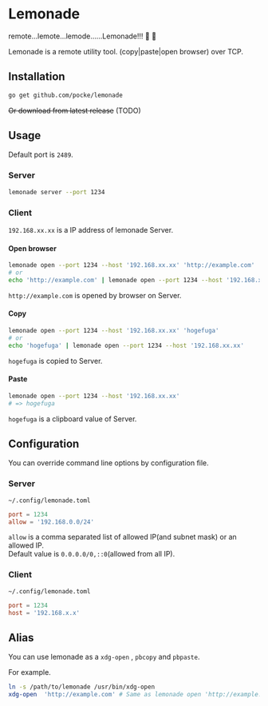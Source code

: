 Lemonade
========

remote...lemote...lemode......Lemonade!!! :lemon: :lemon:

Lemonade is a remote utility tool.
(copy|paste|open browser) over TCP.


Installation
------------

```sh
go get github.com/pocke/lemonade
```

~~Or download from latest release~~ (TODO)


Usage
-----

Default port is `2489`.


### Server

```sh
lemonade server --port 1234
```

### Client

`192.168.xx.xx` is a IP address of lemonade Server.

#### Open browser

```sh
lemonade open --port 1234 --host '192.168.xx.xx' 'http://example.com'
# or
echo 'http://example.com' | lemonade open --port 1234 --host '192.168.xx.xx' 
```


`http://example.com` is opened by browser on Server.


#### Copy

```sh
lemonade open --port 1234 --host '192.168.xx.xx' 'hogefuga'
# or
echo 'hogefuga' | lemonade open --port 1234 --host '192.168.xx.xx'
```

`hogefuga` is copied to Server.


#### Paste

```sh
lemonade open --port 1234 --host '192.168.xx.xx'
# => hogefuga
```

`hogefuga` is a clipboard value of Server.



Configuration
--------------

You can override command line options by configuration file.

### Server

`~/.config/lemonade.toml`

```toml
port = 1234
allow = '192.168.0.0/24'
```

`allow` is a comma separated list of allowed IP(and subnet mask) or an allowed IP.  
Default value is `0.0.0.0/0,::0`(allowed from all IP).

### Client

`~/.config/lemonade.toml`

```toml
port = 1234
host = '192.168.x.x'
```


Alias
-----

You can use lemonade as a `xdg-open` , `pbcopy` and `pbpaste`.

For example.

```sh
ln -s /path/to/lemonade /usr/bin/xdg-open
xdg-open  'http://example.com' # Same as lemonade open 'http://example.com'
```
